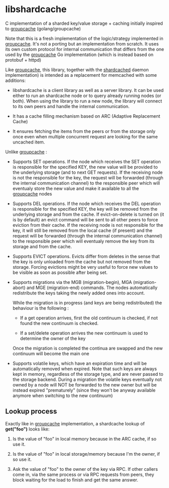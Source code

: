 libshardcache
======

C implementation of a sharded key/value storage + caching 
initially inspired to [groupcache](http://github.com/golang/groupcache "groupcache") (golang/groupcache)

Note that this is a fresh implementation of the logic/strategy
implemented in [groupcache](http://github.com/golang/groupcache "groupcache").
It's not a porting but an implementation from scratch.
It uses its own custom protocol for internal communication that differs from the one
used by the [groupcache](http://github.com/golang/groupcache "groupcache") Go implementation
(which is instead based on protobuf + httpd)

Like [groupcache](http://github.com/golang/groupcache "groupcache"),
this library, together with the [shardcached](http://github.com/xant/shardcached "shardcached") daemon implementation)
is intended as a replacement for memcached with some additions:

 * libshardcache is a client library as well as a server library.
   It can be used either to run an shardcache node or to query already running nodes (or both).
   When using the library to run a new node, the library will connect to its own peers and handle
   the internal communication.

 * It has a cache filling mechanism based on ARC (Adaptive Replacement Cache)

 * It ensures fetching the items from the peers or from the storage only once
   even when multiple concurrent request are looking for the same uncached item.

Unlike [groupcache](http://github.com/golang/groupcache "groupcache") :

 * Supports SET operations. If the node which receives the SET operation
   is responsible for the specified KEY, the new value will be provided to
   the underlying storage (and to next GET requests).
   If the receiving node is not the responsible for the key, the request
   will be forwarded (through the internal communication channel)
   to the responsible peer which will eventualy store the new value and make it
   available to all the [groupcache](http://github.com/golang/groupcache "groupcache") nodes
 
 * Supports DEL operations. If the node which receives the DEL operation
   is responsible for the specified KEY, the key will be removed from the
   underlying storage and from the cache.
   If evict-on-delete is turned on (it is by default) an evict command will
   be sent to all other peers to force eviction from their cache.
   If the receiving node is not responsible for the key, it will still
   be removed from the local cache (if present) and the request will be
   forwarded (through the internal communication channel) to the
   responsible peer which will eventualy remove the key from its storage
   and from the cache.

 * Supports EVICT operations. Evicts differ from deletes in the sense that the 
   key is only unloaded from the cache but not removed from the storage.
   Forcing evictions might be very useful to force new values to be visible
   as soon as possible after being set.

 * Supports migrations via the MGB (migration-begin), MGA (migration-abort)
   and MGE (migration-end) commands. The nodes automatically redistribute
   the keys taking the newly added ones into account.
   
   While the migration is in progress (and keys are being redistributed) 
   the behaviour is the following :

   - If a get operation arrives, first the old continuum is checked,
     if not found the new continuum is checked.
     
   - If a set/delete operation arrives the new continuum is used
     to determine the owner of the key

   Once the migration is completed the continua are swapped and the new
   continuum will become the main one

  * Supports volatile keys, which have an expiration time and will be automatically removed when expired.
    Note that such keys are always kept in memory, regardless of the storage type, and are never 
    passed to the storage backend.
    During a migration the volatile keys eventually not owned by a node will NOT be forwarded to
    the new owner but will be instead expired "prematurely" (since they won't be anyway available anymore
    when switching to the new continuum)

## Lookup process

Exactly like in [groupcache](http://github.com/golang/groupcache "groupcache") implementation, a shardcache lookup of **get("foo")** looks like:

 1. Is the value of "foo" in local memory because in the ARC cache, if so use it.

 2. Is the value of "foo" in local storage/memory because I'm the owner, if so use it.

 3. Ask the value of "foo" to the owner of the key via RPC.
    If other callers come in, via the same process or via RPC requests
    from peers, they block waiting for the load to finish and get the
    same answer. 

